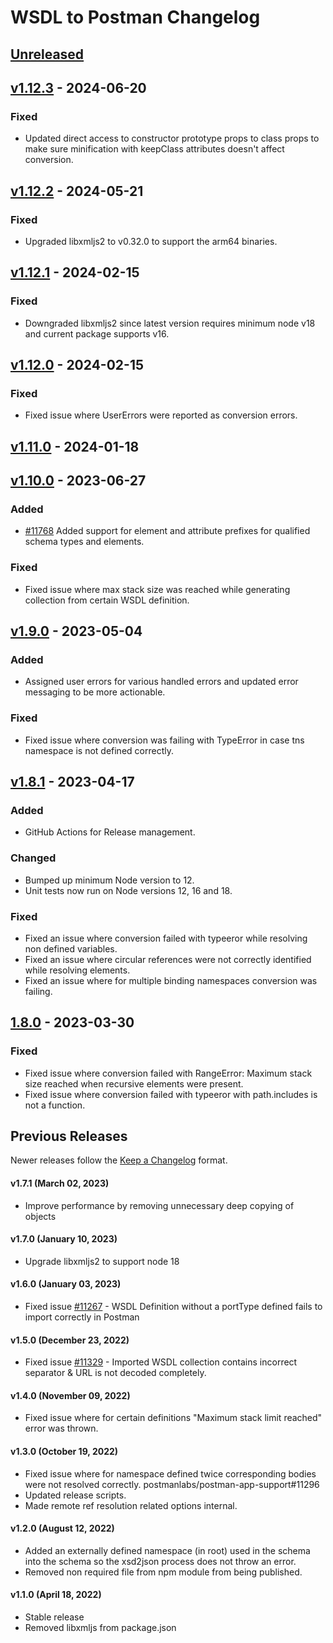 # WSDL to Postman Changelog

## [Unreleased]

## [v1.12.3] - 2024-06-20

### Fixed

-   Updated direct access to constructor prototype props to class props to make sure minification with keepClass attributes doesn't affect conversion.

## [v1.12.2] - 2024-05-21

### Fixed

-   Upgraded libxmljs2 to v0.32.0 to support the arm64 binaries.

## [v1.12.1] - 2024-02-15

### Fixed

-   Downgraded libxmljs2 since latest version requires minimum node v18 and current package supports v16.

## [v1.12.0] - 2024-02-15

### Fixed

-   Fixed issue where UserErrors were reported as conversion errors.

## [v1.11.0] - 2024-01-18

## [v1.10.0] - 2023-06-27

### Added

-   [#11768](https://github.com/postmanlabs/postman-app-support/issues/11768) Added support for element and attribute prefixes for qualified schema types and elements.

### Fixed

-   Fixed issue where max stack size was reached while generating collection from certain WSDL definition.

## [v1.9.0] - 2023-05-04

### Added

-   Assigned user errors for various handled errors and updated error messaging to be more actionable. 

### Fixed

-   Fixed issue where conversion was failing with TypeError in case tns namespace is not defined correctly. 

## [v1.8.1] - 2023-04-17

### Added

-   GitHub Actions for Release management.

### Changed

-   Bumped up minimum Node version to 12.
-   Unit tests now run on Node versions 12, 16 and 18.

### Fixed

-   Fixed an issue where conversion failed with typeeror while resolving non defined variables.
-   Fixed an issue where circular references were not correctly identified while resolving elements.
-   Fixed an issue where for multiple binding namespaces conversion was failing.

## [1.8.0] - 2023-03-30

### Fixed

-   Fixed issue where conversion failed with RangeError: Maximum stack size reached when recursive elements were present.
-   Fixed issue where conversion failed with typeeror with path.includes is not a function.

## Previous Releases

Newer releases follow the [Keep a Changelog](https://keepachangelog.com) format.

#### v1.7.1 (March 02, 2023)

-   Improve performance by removing unnecessary deep copying of objects

#### v1.7.0 (January 10, 2023)

-   Upgrade libxmljs2 to support node 18

#### v1.6.0 (January 03, 2023)

-   Fixed issue [#11267](https://github.com/postmanlabs/postman-app-support/issues/11267) - WSDL Definition without a portType defined fails to import correctly in Postman

#### v1.5.0 (December 23, 2022)

-   Fixed issue [#11329](https://github.com/postmanlabs/postman-app-support/issues/11329) - Imported WSDL collection contains incorrect separator & URL is not decoded completely.

#### v1.4.0 (November 09, 2022)

-   Fixed issue where for certain definitions "Maximum stack limit reached" error was thrown.

#### v1.3.0 (October 19, 2022)

-   Fixed issue where for namespace defined twice corresponding bodies were not resolved correctly. postmanlabs/postman-app-support#11296
-   Updated release scripts.
-   Made remote ref resolution related options internal.

#### v1.2.0 (August 12, 2022)

-   Added an externally defined namespace (in root) used in the schema into the schema so the xsd2json process does not throw an error.
-   Removed non required file from npm module from being published.

#### v1.1.0 (April 18, 2022)

-   Stable release
-   Removed libxmljs from package.json

[Unreleased]: https://github.com/postmanlabs/wsdl-to-postman/compare/v1.12.3...HEAD

[v1.12.3]: https://github.com/postmanlabs/wsdl-to-postman/compare/v1.12.2...v1.12.3

[v1.12.2]: https://github.com/postmanlabs/wsdl-to-postman/compare/v1.12.1...v1.12.2

[v1.12.1]: https://github.com/postmanlabs/wsdl-to-postman/compare/v1.12.0...v1.12.1

[v1.12.0]: https://github.com/postmanlabs/wsdl-to-postman/compare/v1.11.0...v1.12.0

[v1.11.0]: https://github.com/postmanlabs/wsdl-to-postman/compare/v1.10.0...v1.11.0

[v1.10.0]: https://github.com/postmanlabs/wsdl-to-postman/compare/v1.9.0...v1.10.0

[v1.9.0]: https://github.com/postmanlabs/wsdl-to-postman/compare/v1.8.1...v1.9.0

[v1.8.1]: https://github.com/postmanlabs/wsdl-to-postman/compare/1.8.0...v1.8.1

[1.8.0]: https://github.com/postmanlabs/wsdl-to-postman/compare/v1.7.1...1.8.0
